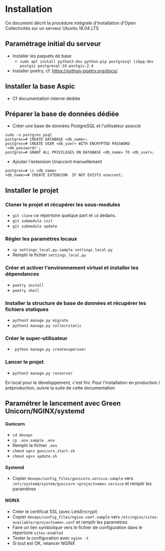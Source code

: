# Installation
Ce document décrit la procédure intégrale d'installation d'Open Collectivités sur un serveur Ubuntu 18.04 LTS

## Paramétrage initial du serveur
- Installer les paquets de base
    - `sudo apt install python3-dev python-pip postgresql libpq-dev postgis postgresql-10-postgis-2.4` 
 - Installer poetry, cf. https://python-poetry.org/docs/

## Installer la base Aspic

- Cf documentation interne dédiée


## Préparer la base de données dédiée
- Créer une base de données PostgreSQL et l'utilisateur associé
```
sudo -u postgres psql
postgres=# CREATE DATABASE <db_name>;
postgres=# CREATE USER <db_user> WITH ENCRYPTED PASSWORD '<db_password>';
postgres=# GRANT ALL PRIVILEGES ON DATABASE <db_name> TO <db_user>;
```

- Ajouter l'extension Unaccent manuellement

```
postgres=# \c <db_name>
<db_name>=# CREATE EXTENSION  IF NOT EXISTS unaccent;
```

## Installer le projet
### Cloner le projet et récupérer les sous-modules
- `git clone` ce répertoire quelque part et `cd` dedans.
- `git submodule init`
- `git submodule update`

### Régler les paramètres locaux
- `cp settings_local.py.sample settings_local.py`
- Remplir le fichier `settings_local.py`

### Créer et activer l'environnement virtuel et installer les dépendances
- `poetry install`
- `poetry shell`
 
### Installer la structure de base de données et récupérer les fichiers statiques
- `python3 manage.py migrate`
- `python3 manage.py collectstatic`

### Créer le super-utilisateur
- ` python manage.py createsuperuser`

### Lancer le projet
 - `python3 manage.py runserver`
 
 En local pour le développement, c'est fini. Pour l'installation en production / préproduction, suivre la suite de cette documentation

## Paramétrer le lancement avec Green Unicorn/NGINX/systemd
#### Gunicorn
 - `cd devops`
 - `cp .env.sample .env`
 - Remplir le fichier `.env`
 - `chmod ug+x gunicorn_start.sh`
 - `chmod ug+x update.sh`

#### Systemd
 - Copier `devops/config_files/gunicorn.service.sample` vers `/etc/systemd/system/gunicorn-<projectname>.service` et remplir les paramètres

#### NGINX
 - Créer le certificat SSL (avec LetsEncrypt)
 - Copier `devops/config_files/nginx-conf.sample` vers `/etc/nginx/sites-available/<projectname>.conf` et remplir les paramètres
 - Faire un lien symbolique vers le fichier de configuration dans le répertoire `sites-enabled`
 - Tester la configuration avec `nginx -t`
 - Si tout est OK, relancer NGINX

